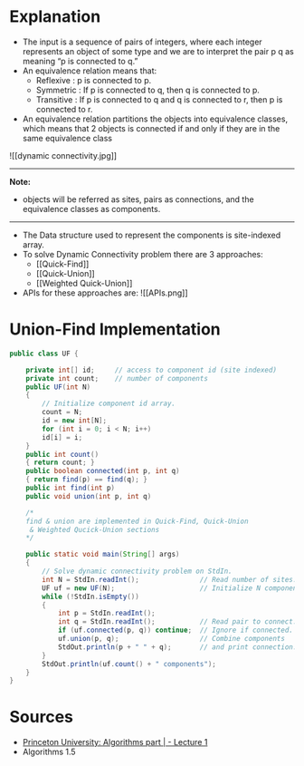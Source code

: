 # Explanation

+ The input is a sequence of pairs of integers, where each integer represents an object of some type and we are to interpret the pair p q as meaning “p is connected to q.”
+ An equivalence relation means that:
	+ Reflexive : p is connected to p.
	+ Symmetric : If p is connected to q, then q is connected to p.
	+ Transitive : If p is connected to q and q is connected to r, then p is connected to r.
+ An equivalence relation partitions the objects into equivalence classes, which means that 2 objects is connected if and only if they are in the same equivalence class

![[dynamic connectivity.jpg]]
___
**Note:**
+ objects will be referred as sites, pairs as connections, and the equivalence classes as components.
___
+ The Data structure used to represent the components is site-indexed array. 
+ To solve Dynamic Connectivity problem there are 3 approaches:
	+ [[Quick-Find]]
	+ [[Quick-Union]]
	+ [[Weighted Quick-Union]]
+ APIs for these approaches are:
![[APIs.png]]
# Union-Find Implementation
```java
public class UF {

	private int[] id;     // access to component id (site indexed)
	private int count;    // number of components
	public UF(int N)
	{
		// Initialize component id array.
		count = N; 
		id = new int[N]; 
		for (int i = 0; i < N; i++) 
		id[i] = i; 
	} 
	public int count() 
	{ return count; } 
	public boolean connected(int p, int q) 
	{ return find(p) == find(q); } 
	public int find(int p) 
	public void union(int p, int q)

	/* 
	find & union are implemented in Quick-Find, Quick-Union
	 & Weighted Qucick-Union sections
	*/

	public static void main(String[] args)
	{
		// Solve dynamic connectivity problem on StdIn.
		int N = StdIn.readInt();               // Read number of sites.
		UF uf = new UF(N);                     // Initialize N components.
		while (!StdIn.isEmpty()) 
		{ 
			int p = StdIn.readInt();     
			int q = StdIn.readInt();           // Read pair to connect.
			if (uf.connected(p, q)) continue;  // Ignore if connected.
			uf.union(p, q);                    // Combine components
			StdOut.println(p + " " + q);       // and print connection.|
		}
		StdOut.println(uf.count() + " components"); 
	} 
}
```
# Sources
+ [Princeton University: Algorithms part | - Lecture 1 ](https://www.coursera.org/learn/algorithms-part1/lecture/fjxHC/dynamic-connectivity)
+ Algorithms 1.5
